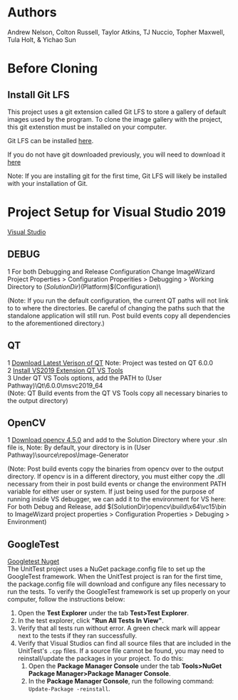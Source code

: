 # Authors
 Andrew Nelson, Colton Russell, Taylor Atkins, TJ Nuccio, Topher Maxwell, Tula Holt, & Yichao Sun

# Before Cloning

## Install Git LFS
 
This project uses a git extension called Git LFS to store a gallery of default images used by the program. To clone the image gallery with the project, this git extenstion must be installed on your computer.

Git LFS can be installed [here](https://git-lfs.github.com/).

If you do not have git downloaded previously, you will need to download it [here](https://git-scm.com/downloads)

Note: If you are installing git for the first time, Git LFS will likely be installed with your installation of Git.


# Project Setup for Visual Studio 2019
[Visual Studio](https://docs.microsoft.com/en-us/visualstudio/releases/2019/release-notes)

## DEBUG

1  For both Debugging and Release Configuration Change ImageWizard Project Properties > Configuration Properities > Debugging > Working Directory to $(SolutionDir)$(Platform)\$(Configuration)\   

(Note: If you run the default configuration, the current QT paths will not link to to where the directories. Be careful of changing the paths such that the standalone application will still run. 
Post build events copy all dependencies to the aforementioned directory.) 

## QT

1  [Download Latest Verison of QT](https://www.qt.io/download-qt-installer) Note: Project was tested on QT 6.0.0  
2  [Install VS2019 Extension QT VS Tools](https://marketplace.visualstudio.com/items?itemName=TheQtCompany.QtVisualStudioTools2019)  
3  Under QT VS Tools options, add the PATH to (User Pathway)\Qt\6.0.0\msvc2019_64  
(Note: QT Build events from the QT VS Tools copy all necessary binaries to the output directory)  

## OpenCV

1  [Download opencv 4.5.0](https://opencv.org/opencv-4-5-0/) and add to the Solution Directory where your .sln file is, Note: By default, your directory is in (User Pathway)\source\repos\Image-Generator  

(Note: Post build events copy the binaries from opencv over to the output directory. If opencv is in a different directory, you must either copy the .dll necessary from their in post build events or 
change the environment PATH variable for either user or system. If just being used for the purpose of running inside VS debugger, we can add it to the environment for VS here: 
For both Debug and Release, add $(SolutionDir)opencv\build\x64\vc15\bin to ImageWizard project properties > Configuration Properties > Debuging > Environment)

## GoogleTest

[Googletest Nuget](https://www.nuget.org/packages/googletest)  
The UnitTest project uses a NuGet package.config file to set up the GoogleTest framework. When the UnitTest project is ran for the first time, the package.config file will download
and configure any files necessary to run the tests. To verify the GoogleTest framework is set up properly on your computer, follow the instructions below:

1. Open the **Test Explorer** under the tab **Test>Test Explorer**.
2. In the test explorer, click **"Run All Tests In View"**.
3. Verify that all tests run without error. A green check mark will appear next to the tests if they ran successfully.
4. Verify that Visual Studios can find all source files that are included in the UnitTest's `.cpp` files. If a source file cannot be found, you may need to reinstall/update the packages in your project. To do this:
    1. Open the **Package Manager Console** under the tab **Tools>NuGet Package Manager>Package Manager Console**. 
    2. In the **Package Manager Console**, run the following command: `Update-Package -reinstall`. 
  
